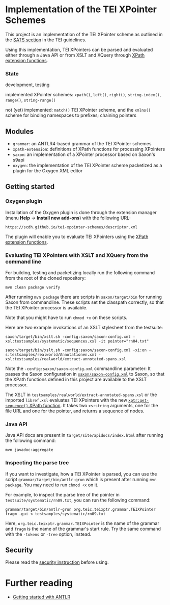 # Implementation of the TEI XPointer Schemes

This project is an implementation of the TEI XPointer scheme as
outlined in the [SATS
section](https://www.tei-c.org/release/doc/tei-p5-doc/de/html/SA.html#SATS)
in the TEI guidelines.

Using this implementation, TEI XPointers can be parsed and evaluated
either through a Java API or from XSLT and XQuery through [XPath
extension functions](doc/xpath-functions.md).

### State

development, testing

implemented XPointer schemes: `xpath()`, `left()`, `right()`,
`string-index()`, `range()`, `string-range()`

not (yet) implemented: `match()` TEI XPointer scheme, and the
`xmlns()` scheme for binding namespaces to prefixes; chaining pointers

## Modules

- `grammar`: an ANTLR4-based grammar of the TEI XPointer schemes
- `xpath-extension`: definitions of XPath functions for processing XPointers
- `saxon`: an implementation of a XPointer processor based on Saxon's
  s9api
- `oxygen`: the implementation of the TEI XPointer scheme packetized
  as a plugin for the Oxygen XML editor

## Getting started

### Oxygen plugin

Installation of the Oxygen plugin is done through the extension
manager (menu **Help** -> **Install new add-ons**) with the following
URL:

```
https://scdh.github.io/tei-xpointer-schemes/descriptor.xml
```

The plugin will enable you to evaluate TEI XPointers using the [XPath
extension functions](doc/xpath-functions.md).


### Evaluating TEI XPointers with XSLT and XQuery from the command line

For building, testing and packetizing locally run the following
command from the root of the cloned repository:

```{shell}
mvn clean package verify
```

After running `mvn package` there are scripts in `saxon/target/bin`
for running Saxon from commandline. These scripts set the classpath
correctly, so that the TEI XPointer processor is available.

Note that you might have to run `chmod +x` on these scripts.

Here are two example invokations of an XSLT stylesheet from the
testsuite:

```{shell}
saxon/target/bin/xslt.sh -config:saxon/saxon-config.xml -xsl:testsamples/systematic/sequences.xsl -it pointer="rn04.txt"
```

```{shell}
saxon/target/bin/xslt.sh -config:saxon/saxon-config.xml -xi:on -s:testsamples/realworld/Annotationen.xml -xsl:testsamples/realworld/extract-annotated-spans.xsl
```

Note the `-config:saxon/saxon-config.xml` commandline parameter: It
passes the Saxon configuration in
[`saxon/saxon-config.xml`](saxon/saxon-config.xml) to Saxon, so that
the XPath functions defined in this project are available to the XSLT
processor.

The XSLT in `testsamples/realworld/extract-annotated-spans.xsl` or the
imported `libref.xsl` evaluates TEI XPointers with the new
[`xptr:get-sequence()` XPath function](doc/xpath-functions.md). It
takes two `xs:string` arguments, one for the file URL and one for the
pointer, and returns a sequence of nodes.


### Java API

Java API docs are present in `target/site/apidocs/index.html` after
running the following command:

```{shell}
mvn javadoc:aggregate
```


### Inspecting the parse tree

If you want to investigate, how a TEI XPointer is parsed, you can use
the script `grammar/target/bin/antlr-grun` which is present after
running `mvn package`. You may need to run `chmod +x` on it.

For example, to inspect the parse tree of the pointer in
`testsuite/systematic/rn09.txt`, you can run the following command:

```{shell}
grammar/target/bin/antlr-grun org.teic.teixptr.grammar.TEIXPointer fragm -gui < testsamples/systematic/rn09.txt
```

Here, `org.teic.teixptr.grammar.TEIXPointer` is the name of the
grammar and `fragm` is the name of the grammar's start rule. Try the
same command with the `-tokens` or `-tree` option, instead.

## Security

Please read the [security instruction](security.md) before using.

# Further reading

- [Getting started with
  ANTLR](https://github.com/antlr/antlr4/blob/master/doc/getting-started.md)
